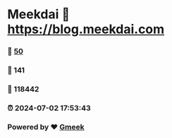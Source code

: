 # Meekdai :link: https://blog.meekdai.com 
### :page_facing_up: [50](https://blog.meekdai.com/tag.html) 
### :speech_balloon: 141 
### :hibiscus: 118442 
### :alarm_clock: 2024-07-02 17:53:43 
### Powered by :heart: [Gmeek](https://github.com/Meekdai/Gmeek)

